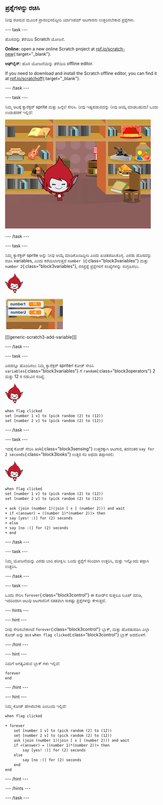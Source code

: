 ## ಪ್ರಶ್ನೆಗಳನ್ನು ರಚಿಸಿ

ನೀವು ರಚಿಸುವ ಮೂಲಕ ಪ್ರಾರಂಭಿಸಲಿದ್ದೀರಿ ರ್ಯಾಂಡಮ್ ಆಟಗಾರನು ಉತ್ತರಿಸಬೇಕಾದ ಪ್ರಶ್ನೆಗಳು.

\--- task \---

ಹೊಸದನ್ನು ತೆರೆಯಿರಿ Scratch ಯೋಜನೆ.

**Online:** open a new online Scratch project at [rpf.io/scratch-new](https://rpf.io/scratch-new){:target="_blank"}.

**ಆಫ್‌ಲೈನ್:** ಹೊಸ ಯೋಜನೆಯನ್ನು ತೆರೆಯಿರಿ offline editor.

If you need to download and install the Scratch offline editor, you can find it at [rpf.io/scratchoff](https://rpf.io/scratchoff){:target="_blank"}.

\--- /task \---

\--- task \---

ನಿಮ್ಮ ಆಟಕ್ಕೆ ಕ್ಯಾರೆಕ್ಟರ್ sprite ಮತ್ತು ಹಿನ್ನೆಲೆ ಸೇರಿಸಿ. ನೀವು ಇಷ್ಟಪಡುವದನ್ನು ನೀವು ಆಯ್ಕೆ ಮಾಡಬಹುದು! ಒಂದು ಉದಾಹರಣೆ ಇಲ್ಲಿದೆ:

![screenshot](images/brain-setting.png)

\--- /task \---

\--- task \---

ನಿಮ್ಮ ಕ್ಯಾರೆಕ್ಟರ್ sprite ಅನ್ನು ನೀವು ಆಯ್ಕೆ ಮಾಡಿಕೊಂಡಿದ್ದೀರಿ ಎಂದು ಖಚಿತಪಡಿಸಿಕೊಳ್ಳಿ. ಎರಡು ಹೊಸದನ್ನು ರಚಿಸಿ variables, ಎಂದು ಕರೆಯಲಾಗುತ್ತದೆ `number 1`{:class="block3variables"} ಮತ್ತು `number 2`{:class="block3variables"}, ರಸಪ್ರಶ್ನೆ ಪ್ರಶ್ನೆಗಳಿಗೆ ಸಂಖ್ಯೆಗಳನ್ನು ಸಂಗ್ರಹಿಸಲು.

![screenshot](images/giga-sprite.png)

![screenshot](images/brain-variables.png)

[[[generic-scratch3-add-variable]]]

\--- /task \---

\--- task \---

ಎರಡನ್ನೂ ಹೊಂದಿಸಲು ನಿಮ್ಮ ಕ್ಯಾರೆಕ್ಟರ್ spriteಗೆ ಕೋಡ್ ಸೇರಿಸಿ `variables`{:class="block3variables"} ಗೆ `random`{:class="block3operators"} 2 ಮತ್ತು 12 ರ ನಡುವಿನ ಸಂಖ್ಯೆ.

![screenshot](images/giga-sprite.png)

```blocks3
when flag clicked
set [number 1 v] to (pick random (2) to (12))
set [number 2 v] to (pick random (2) to (12))
```

\--- /task \---

\--- task \---

ಇದಕ್ಕೆ ಕೋಡ್ ಸೇರಿಸಿ `ask`{:class="block3sensing"} ಉತ್ತರಕ್ಕಾಗಿ ಆಟಗಾರ, ತದನಂತರ `say for 2 seconds`{:class="block3looks"} ಉತ್ತರ ಸರಿ ಅಥವಾ ತಪ್ಪಾಗಿರಲಿ:

![screenshot](images/giga-sprite.png)

```blocks3
when flag clicked
set [number 1 v] to (pick random (2) to (12))
set [number 2 v] to (pick random (2) to (12))

+ ask (join (number 1)(join [ x ] (number 2))) and wait
+ if <(answer) = ((number 1)*(number 2))> then
+ say [yes! :)] for (2) seconds
+ else
+ say [no :(] for (2) seconds
+ end
```

\--- /task \---

\--- task \---

ನಿಮ್ಮ ಯೋಜನೆಯನ್ನು ಎರಡು ಬಾರಿ ಪರೀಕ್ಷಿಸಿ: ಒಂದು ಪ್ರಶ್ನೆಗೆ ಸರಿಯಾಗಿ ಉತ್ತರಿಸಿ, ಮತ್ತು ಇನ್ನೊಂದು ತಪ್ಪಾಗಿ ಉತ್ತರಿಸಿ.

\--- /task \---

\--- task \---

ಒಂದು ಸೇರಿಸಿ `forever`{:class="block3control"} ಈ ಕೋಡ್‌ನ ಸುತ್ತಲೂ ಲೂಪ್ ಮಾಡಿ, ಇದರಿಂದಾಗಿ ಆಟವು ಆಟಗಾರನಿಗೆ ಸತತವಾಗಿ ಸಾಕಷ್ಟು ಪ್ರಶ್ನೆಗಳನ್ನು ಕೇಳುತ್ತದೆ.

\--- hints \---

\--- hint \---

ನೀವು ಸೇರಿಸಬೇಕಾಗಿದೆ `forever`{:class="block3control"} ಬ್ಲಾಕ್, ಮತ್ತು ಹೊರತುಪಡಿಸಿ ಎಲ್ಲಾ ಕೋಡ್ ಅನ್ನು ಹಾಕಿ `when flag clicked`{:class="block3control"} ಬ್ಲಾಕ್ ಅದರೊಳಗೆ.

\--- /hint \---

\--- hint \---

ನಿಮಗೆ ಅಗತ್ಯವಿರುವ ಬ್ಲಾಕ್ ಗಳು ಇಲ್ಲಿವೆ:

```blocks3
forever
end
```

\--- /hint \---

\--- hint \---

ನಿಮ್ಮ ಕೋಡ್ ಹೇಗಿರಬೇಕು ಎಂಬುದು ಇಲ್ಲಿದೆ:

```blocks3
when flag clicked

+ forever
    set [number 1 v] to (pick random (2) to (12))
    set [number 2 v] to (pick random (2) to (12))
    ask (join (number 1)(join [ x ] (number 2))) and wait
    if <(answer) = ((number 1)*(number 2))> then
        say [yes! :)] for (2) seconds
    else
        say [no :(] for (2) seconds
    end
end
```

\--- /hint \---

\--- /hints \---

\--- /task \---